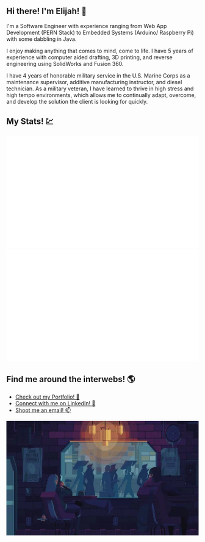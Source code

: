 ## Hi there! I'm Elijah! 👋
I'm a Software Engineer with experience ranging from Web App Development (PERN Stack) to Embedded Systems (Arduino/ Raspberry Pi) with some dabbling in Java.

I enjoy making anything that comes to mind, come to life. I have 5 years of experience with computer aided drafting, 3D printing, and reverse engineering using SolidWorks and Fusion 360.

I have 4 years of honorable military service in the U.S. Marine Corps as a maintenance supervisor, additive manufacturing instructor, and diesel technician. As a military veteran, I have learned to thrive in high stress and high tempo environments, which allows me to continually adapt, overcome, and develop the solution the client is looking for quickly.

## My Stats! :chart:
![](https://github.com/ElijahMPalmer/Github-Stats/blob/master/generated/languages.svg)
![](https://github.com/ElijahMPalmer/Github-Stats/blob/master/generated/overview.svg)
   
    
## Find me around the interwebs! :earth_americas:

* [Check out my Portfolio! :art:](https://elijah-palmer.herokuapp.com/)
* [Connect with me on LinkedIn! :link:](https://www.linkedin.com/in/elijah-palmer/)
* [Shoot me an email! :mailbox:](mailto:palmermelijah@gmail.com)
<p align="center">
<img src="giphy.webp" width="900" height="300">
</p>
